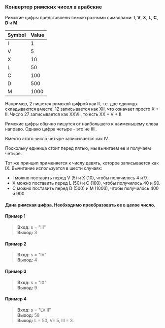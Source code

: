 ### Конвертер римских чисел в арабские

Римские цифры представлены семью разными символами: **I**, **V**, **X**, **L**, **C**, **D** и **M**.

| Symbol | Value |
| --- | ----------- |
| I | 1 |
| V | 5 |
| X | 10 |
| L | 50 |
| C | 100 |
| D | 500 |
| M | 1000 |

Например, 2 пишется римской цифрой как II, 
т.е. две единицы складываются вместе. 12 записывается как XII, что означает просто X + II. Число 27 записывается как XXVII, то есть XX + V + II.

Римские цифры обычно пишутся от наибольшего к наименьшему слева направо. Однако цифра четыре - это не IIII.

Вместо этого число четыре записывается как IV.

Поскольку единица стоит перед пятью, мы вычитаем ее и получаем четыре.

Тот же принцип применяется к числу девять, которое записывается как IX. Вычитание используется в шести случаях:

- I можно поставить перед V (5) и X (10), чтобы получилось 4 и 9.
- X можно поставить перед L (50) и C (100), чтобы получилось 40 и 90.
- C можно поставить перед D (500) и M (1000), чтобы получилось 400 и 900.

#### Дана римская цифра. Необходимо преобразовать ее в целое число. 

#### Пример 1
> **Вход:** s = "III"  
> **Выход:** 3


#### Пример 2
> **Вход:** s = "IV"  
> **Выход:** 4

#### Пример 3
> **Вход:** s = "IX"  
> **Выход:** 9

#### Пример 4
> **Вход:** s = "LVIII"  
> **Выход:** 58  
> **Выход:** L = 50, V= 5, III = 3.